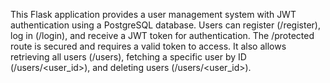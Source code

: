 This Flask application provides a user management system with JWT authentication using a PostgreSQL database. Users can register (/register), log in (/login), and receive a JWT token for authentication. The /protected route is secured and requires a valid token to access. It also allows retrieving all users (/users), fetching a specific user by ID (/users/<user_id>), and deleting users (/users/<user_id>).
